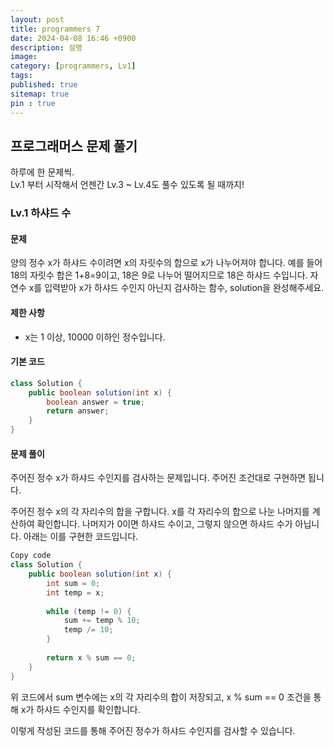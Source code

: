 ```yaml
---
layout: post
title: programmers 7
date: 2024-04-08 16:46 +0900
description: 설명
image:
category: [programmers, Lv1]
tags:
published: true
sitemap: true
pin : true
---
```


## 프로그래머스 문제 풀기

하루에 한 문제씩.   
Lv.1 부터 시작해서 언젠간 Lv.3 ~ Lv.4도 풀수 있도록 될 때까지!

### Lv.1 하샤드 수

#### 문제
양의 정수 x가 하샤드 수이려면 x의 자릿수의 합으로 x가 나누어져야 합니다. 예를 들어 18의 자릿수 합은 1+8=9이고, 18은 9로 나누어 떨어지므로 18은 하샤드 수입니다. 자연수 x를 입력받아 x가 하샤드 수인지 아닌지 검사하는 함수, solution을 완성해주세요.

#### 제한 사항
- x는 1 이상, 10000 이하인 정수입니다.

#### 기본 코드
```java
class Solution {
    public boolean solution(int x) {
        boolean answer = true;
        return answer;
    }
}
````

#### 문제 풀이
주어진 정수 x가 하샤드 수인지를 검사하는 문제입니다. 주어진 조건대로 구현하면 됩니다.

주어진 정수 x의 각 자리수의 합을 구합니다.
x를 각 자리수의 합으로 나눈 나머지를 계산하여 확인합니다.
나머지가 0이면 하샤드 수이고, 그렇지 않으면 하샤드 수가 아닙니다.
아래는 이를 구현한 코드입니다.

````java
Copy code
class Solution {
    public boolean solution(int x) {
        int sum = 0;
        int temp = x;
        
        while (temp != 0) {
            sum += temp % 10;
            temp /= 10;
        }
        
        return x % sum == 0;
    }
}
````
위 코드에서 sum 변수에는 x의 각 자리수의 합이 저장되고, x % sum == 0 조건을 통해 x가 하샤드 수인지를 확인합니다.

이렇게 작성된 코드를 통해 주어진 정수가 하샤드 수인지를 검사할 수 있습니다.